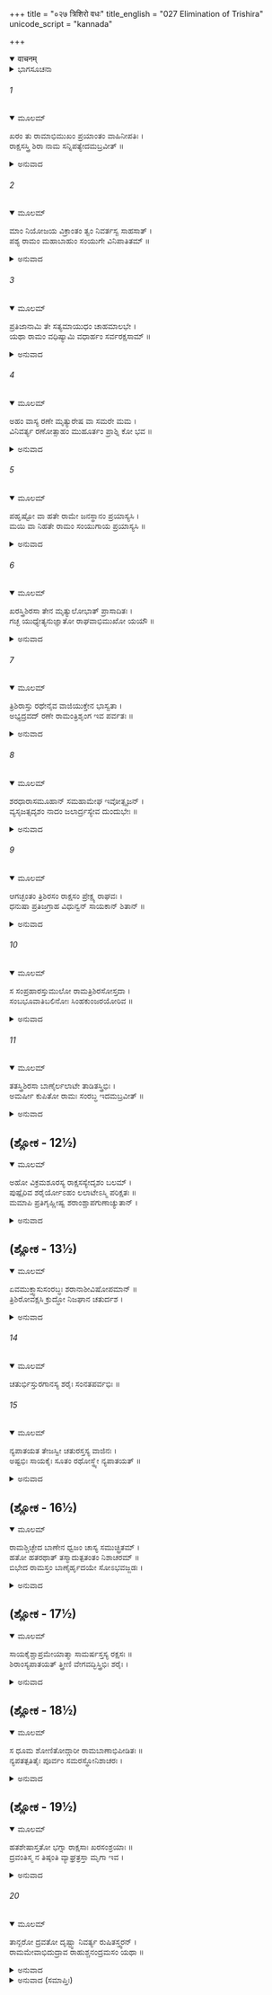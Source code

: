 +++
title = "०२७ त्रिशिरो वधः"
title_english = "027 Elimination of Trishira"
unicode_script = "kannada"

+++
<details open><summary>वाचनम्</summary>

<div class="audioEmbed"  caption="श्रीराम-हरिसीताराममूर्ति-घनपाठिभ्यां वचनम्" src="https://archive.org/download/Ramayana-recitation-Sriram-harisItArAmamUrti-Ghanapaati-v2/Kanda_3/Kanda_3_ARK-027-Thrishiro_Vadhaha.mp3"></div>
</details>



<details><summary>ಭಾಗಸೂಚನಾ</summary>

ತ್ರಿಶಿರನ ವಧೆ
</details>

###### 1


<details open><summary>ಮೂಲಮ್</summary>

ಖರಂ ತು ರಾಮಾಭಿಮುಖಂ ಪ್ರಯಾಂತಂ ವಾಹಿನೀಪತಿಃ ।  
ರಾಕ್ಷಸಸ್ತ್ರಿ ಶಿರಾ ನಾಮ ಸನ್ನಿಪತ್ಯೇದಮಬ್ರವೀತ್ ॥
</details>

<details><summary>ಅನುವಾದ</summary>

ಖರನು ಭಗವಾನ್ ಶ್ರೀರಾಮನಿಗೆ ಸಮ್ಮುಖನಾಗಿ ಹೋಗುತ್ತಿರುವುದನ್ನು ನೋಡಿ ಸೇನಾಪತಿ ರಾಕ್ಷಸ ತ್ರಿಶಿರನು ಕೂಡಲೇ ಅವನ ಬಳಿಗೆ ಹೋಗಿ ಈ ಪ್ರಕಾರ ಹೇಳಿದನು.॥1॥
</details>

###### 2


<details open><summary>ಮೂಲಮ್</summary>

ಮಾಂ ನಿಯೋಜಯ ವಿಕ್ರಾಂತಂ ತ್ವಂ ನಿವರ್ತಸ್ವ ಸಾಹಸಾತ್ ।  
ಪಶ್ಯ ರಾಮಂ ಮಹಾಬಾಹುಂ ಸಂಯುಗೇ ವಿನಿಪಾತಿತಮ್ ॥
</details>

<details><summary>ಅನುವಾದ</summary>

ರಾಕ್ಷಸರಾಜನೇ! ಪರಾಕ್ರಮೀ ವೀರನಾದ ನನ್ನನ್ನು ಈ ಯುದ್ಧದಲ್ಲಿ ತೊಡಗಿಸಿ, ನೀವು ಸ್ವತಃ ಈ ಸಾಹಸ ಪೂರ್ಣ ಕಾರ್ಯದಿಂದ ದೂರವುಳಿಯಿರಿ. ನೋಡಿ, ನಾನು ಈಗಲೇ ಮಹಾಬಾಹು ರಾಮನನ್ನು ಯುದ್ಧದಲ್ಲಿ ಕೊಂದುಬಿಡುವೆ.॥2॥
</details>

###### 3


<details open><summary>ಮೂಲಮ್</summary>

ಪ್ರತಿಜಾನಾಮಿ ತೇ ಸತ್ಯಮಾಯುಧಂ ಚಾಹಮಾಲಭೇ ।  
ಯಥಾ ರಾಮಂ ವಧಿಷ್ಯಾಮಿ ವಧಾರ್ಹಂ ಸರ್ವರಕ್ಷಸಾಮ್ ॥
</details>

<details><summary>ಅನುವಾದ</summary>

‘ಸಮಸ್ತ ರಾಕ್ಷಸರಿಗಾಗಿ ವಧೆಗೆ ಯೋಗ್ಯನಾದ ರಾಮನನ್ನು ನಾನು ಅವಶ್ಯವಾಗಿ ವಧಿಸುವೆ’ ಎಂದು ನಿಮ್ಮ ಮುಂದೆ ಆಯುಧದ ಮೇಲೆ ಆಣೆ ಮಾಡಿ, ನಿಜವಾದ ಪ್ರತಿಜ್ಞೆಯನ್ನು ಮಾಡುವೆನು.॥3॥
</details>

###### 4


<details open><summary>ಮೂಲಮ್</summary>

ಅಹಂ ವಾಸ್ಯ ರಣೇ ಮೃತ್ಯುರೇಷ ವಾ ಸಮರೇ ಮಮ ।  
ವಿನಿವರ್ತ್ಯ ರಣೋತ್ಸಾಹಂ ಮುಹೂರ್ತಂ ಪ್ರಾಶ್ನಿ ಕೋ ಭವ ॥
</details>

<details><summary>ಅನುವಾದ</summary>

ಈ ಯುದ್ಧದಲ್ಲಿ ಒಂದೋ ನನಗೆ ಮೃತ್ಯು ಬಂದೀತು ಅಥವಾ ಇದೇ ಸಮರಾಂಗಣದಲ್ಲಿ ನನ್ನಿಂದ ರಾಮನ ಮೃತ್ಯುವಾಗುವುದು. ನೀವು ಈಗ ನಿಮ್ಮ ಯುದ್ಧೋತ್ಸಾಹವನ್ನು ತಡೆದು ಮುಹೂರ್ತ ಕಾಲ ಜಯ-ಪರಾಜಯ ನಿರ್ಣಯಿಸುವ ಸಾಕ್ಷಿಯಾಗಿರಿ.॥4॥
</details>

###### 5


<details open><summary>ಮೂಲಮ್</summary>

ಪಹೃಷ್ಟೋ ವಾ ಹತೇ ರಾಮೇ ಜನಸ್ಥಾನಂ ಪ್ರಯಾಸ್ಯಸಿ ।  
ಮಯಿ ವಾ ನಿಹತೇ ರಾಮಂ ಸಂಯುಗಾಯ ಪ್ರಯಾಸ್ಯಸಿ ॥
</details>

<details><summary>ಅನುವಾದ</summary>

ನನ್ನಿಂದ ರಾಮನು ಸತ್ತುಹೋದರೆ ನೀವು ಸಂತೋಷವಾಗಿ ಜನಸ್ಥಾನಕ್ಕೆ ಮರಳಿ ಹೋಗಿರಿ, ಅಥವಾ ರಾಮನೇ ನನ್ನನ್ನು ಕೊಂದುಹಾಕಿದರೆ ನೀವು ಯುದ್ಧಕ್ಕಾಗಿ ಇವನ ಮೇಲೆ ಆಕ್ರಮಣ ಮಾಡಿರಿ.॥5॥
</details>

###### 6


<details open><summary>ಮೂಲಮ್</summary>

ಖರಸ್ತ್ರಿಶಿರಸಾ ತೇನ ಮೃತ್ಯುಲೋಭಾತ್ ಪ್ರಾಸಾದಿತಃ ।  
ಗಚ್ಛ ಯುಧ್ಯೇತ್ಯನುಜ್ಞಾತೋ ರಾಘವಾಭಿಮುಖೋ ಯಯೌ ॥
</details>

<details><summary>ಅನುವಾದ</summary>

ಭಗವಂತನ ಕೈಯಿಂದ ಮೃತ್ಯುವಿನ ಲೋಭವಿದ್ದ ಕಾರಣ ತ್ರಿಶಿರನು ಹೀಗೆ ಖರನನ್ನು ಒಪ್ಪಿಸಿದಾಗ ಅವನು ‘ಸರಿ, ಹೋಗು ಯುದ್ಧಮಾಡು’ ಎಂದು ಆಜ್ಞಾಪಿಸಿದನು. ಅಪ್ಪಣೆ ಪಡೆದು ಅವನು ರಾಮನ ಕಡೆಗೆ ಹೊರಟನು.॥6॥
</details>

###### 7


<details open><summary>ಮೂಲಮ್</summary>

ತ್ರಿಶಿರಾಸ್ತು ರಥೇನೈವ ವಾಜಿಯುಕ್ತೇನ ಭಾಸ್ವತಾ ।  
ಅಭ್ಯದ್ರವದ್ ರಣೇ ರಾಮಂತ್ರಿಶೃಂಗ ಇವ ಪರ್ವತಃ ॥
</details>

<details><summary>ಅನುವಾದ</summary>

ಕುದುರೆಗಳನ್ನು ಹೂಡಿದ ಒಂದು ತೇಜಸ್ವೀ ರಥದಲ್ಲಿ ತ್ರಿಶಿರನು ರಣಭೂಮಿಯಲ್ಲಿ ಶ್ರೀರಾಮನ ಮೇಲೆ ಆಕ್ರಮಿಸಿದನು. ಆಗ ಅವನು ಮೂರು ಶಿಖರಗಳುಳ್ಳ ಪರ್ವತದಂತೆ ಕಂಡುಬರುತ್ತಿದ್ದನು.॥7॥
</details>

###### 8


<details open><summary>ಮೂಲಮ್</summary>

ಶರಧಾರಾಸಮೂಹಾನ್ ಸಮಹಾಮೇಘ ಇವೋತ್ಸೃಜನ್ ।  
ವ್ಯಸೃಜತ್ಸದೃಶಂ ನಾದಂ ಜಲಾರ್ದ್ರಸ್ಯೇವ ದುಂದುಭೇಃ ॥
</details>

<details><summary>ಅನುವಾದ</summary>

ಬರುತ್ತಲೇ ಅವನು ಭಾರೀ ಮೋಡದಂತೆ ಬಾಣಗಳ ಮಳೆಗರೆಯಲು ಪ್ರಾರಂಭಿಸಿದನು ಮತ್ತು ಅವನು ಒದ್ದೆಯಾದ ನಗಾರಿಯಂತೆ ವಿಕಟವಾಗಿ ಗರ್ಜಿಸಿದನು.॥8॥
</details>

###### 9


<details open><summary>ಮೂಲಮ್</summary>

ಆಗಚ್ಛಂತಂ ತ್ರಿಶಿರಸಂ ರಾಕ್ಷಸಂ ಪ್ರೇಕ್ಷ್ಯ ರಾಘವಃ ।  
ಧನುಷಾ ಪ್ರತಿಜಗ್ರಾಹ ವಿಧುನ್ವನ್ ಸಾಯಕಾನ್ ಶಿತಾನ್ ॥
</details>

<details><summary>ಅನುವಾದ</summary>

ತ್ರಿಶಿರನೆಂಬ ರಾಕ್ಷಸನು ಬರುತ್ತಿರುವುದನ್ನು ನೋಡಿ ಶ್ರೀರಘುನಾಥನು ಧನುಸ್ಸಿನಿಂದ ಹರಿತವಾದ ಬಾಣಗಳನ್ನು ಬಿಡುತ್ತಾ ಅವನನ್ನು ಸ್ವಾಗತಿಸಿದನು.॥9॥
</details>

###### 10


<details open><summary>ಮೂಲಮ್</summary>

ಸ ಸಂಪ್ರಹಾರಸ್ತುಮುಲೋ ರಾಮತ್ರಿಶಿರಸೋಸ್ತದಾ ।  
ಸಂಬಭೂವಾತಿಬಲಿನೋಃ ಸಿಂಹಕುಂಜರಯೋರಿವ ॥
</details>

<details><summary>ಅನುವಾದ</summary>

ಅತ್ಯಂತ ಬಲಶಾಲಿ ಶ್ರೀರಾಮ ಮತ್ತು ತ್ರಿಶಿರನ ಆ ಸಂಗ್ರಾಮವು ಮಹಾಬಲಿ ಸಿಂಹ ಮತ್ತು ಗಜರಾಜನ ಯುದ್ಧದಂತೆ ಭಾರೀ ಭಯಂಕರವಾಗಿ ಕಂಡುಬರುತ್ತಿತ್ತು.॥10॥
</details>

###### 11


<details open><summary>ಮೂಲಮ್</summary>

ತತಸ್ತ್ರಿಶಿರಸಾ  ಬಾಣೈರ್ಲಲಾಟೇ ತಾಡಿತಸ್ತ್ರಿಭಿಃ ।  
ಅಮರ್ಷೀ ಕುಪಿತೋ ರಾಮಃ ಸಂರಬ್ಧ ಇದಮಬ್ರವೀತ್ ॥
</details>

<details><summary>ಅನುವಾದ</summary>

ಆಗ ತ್ರಿಶಿರನು ಮೂರು ಬಾಣಗಳನ್ನು ಶ್ರೀರಾಮಚಂದ್ರನ ಹಣೆಗೆ ಹೊಡೆದನು. ಶ್ರೀರಾಮನು ಅವನ ಉದ್ಧಟತನವನ್ನು ಸಹಿಸದಾದನು. ಅವನು ಕುಪಿತನಾಗಿ ರೋಷಾವೇಶಗೊಂಡು ಇಂತೆಂದನು.॥11॥
</details>

## (ಶ್ಲೋಕ - 12½)


<details open><summary>ಮೂಲಮ್</summary>

ಅಹೋ ವಿಕ್ರಮಶೂರಸ್ಯ ರಾಕ್ಷಸಸ್ಯೇದೃಶಂ ಬಲಮ್ ।  
ಪುಷ್ಪೈರಿವ ಶರೈರ್ಯೋಽಹಂ ಲಲಾಟೇಽಸ್ಮಿ ಪರಿಕ್ಷತಃ ॥  
ಮಮಾಪಿ ಪ್ರತಿಗೃಹ್ಣೀಷ್ವ ಶರಾಂಶ್ಚಾಪಗುಣಾಚ್ಯುತಾನ್ ।
</details>

<details><summary>ಅನುವಾದ</summary>

ಎಲವೋ! ಪರಾಕ್ರಮ ಪ್ರಕಟಿಸುವ ಶೂರವೀರ ರಾಕ್ಷಸನಿಗೆ ಇಂತಹ ಬಲವಿದ್ದು ನೀನು ಹೂವಿನಂತಹ ಬಾಣಗಳಿಂದ ನನ್ನ ಲಲಾಟಕ್ಕೆ ಪ್ರಹರಿಸಿದೆ. ಸರಿ, ಈಗ ಧನುಸ್ಸಿನಿಂದ ಚಿಮ್ಮುವ ನನ್ನ ಬಾಣಗಳನ್ನು ಸ್ವೀಕರಿಸು.॥12½॥
</details>

## (ಶ್ಲೋಕ - 13½)


<details open><summary>ಮೂಲಮ್</summary>

ಏವಮುಕ್ತ್ವಾಸುಸಂರಬ್ಧಃ ಶರಾನಾಶೀವಿಷೋಪಮಾನ್ ॥  
ತ್ರಿಶಿರೋವಕ್ಷಸಿ ಕ್ರುದ್ಧೋ ನಿಜಘಾನ ಚತುರ್ದಶ ।
</details>

<details><summary>ಅನುವಾದ</summary>

ಹೀಗೆ ಹೇಳಿ ರೋಷಗೊಂಡು ಶ್ರೀರಾಮನು ತ್ರಿಶಿರನ ಎದೆಗೆ ಕ್ರೋಧದಿಂದ ವಿಷಧರ ಸರ್ಪದಂತಹ ಭಯಂಕರವಾದ ಹದಿನಾಲ್ಕು ಬಾಣಗಳನ್ನು ಪ್ರಯೋಗಿಸಿದನು.॥13½॥
</details>

###### 14


<details open><summary>ಮೂಲಮ್</summary>

ಚತುರ್ಭಿಸ್ತುರಗಾನಸ್ಯ ಶರೈಃ ಸಂನತಪರ್ವಭಿಃ ॥
</details>

###### 15


<details open><summary>ಮೂಲಮ್</summary>

ನ್ಯಪಾತಯತ ತೇಜಸ್ವೀ  ಚತುರಸ್ತಸ್ಯ ವಾಜಿನಃ ।  
ಅಷ್ಟಭಿಃ ಸಾಯಕೈಃ ಸೂತಂ ರಥೋಸ್ಥ್ಯೇ ನ್ಯಪಾತಯತ್ ॥
</details>

<details><summary>ಅನುವಾದ</summary>

ಅನಂತರ ತೇಜಸ್ವೀ ರಘುನಾಥನು ಬಾಗಿದ ಗಿಣ್ಣುಗಳಿಂದ ಕೂಡಿದ್ದ ನಾಲ್ಕು ಬಾಣಗಳಿಂದ ನಾಲ್ಕು ಕುದುರೆಗಳನ್ನು ಹೊಡೆದು ಉರುಳಿಸಿದನು. ಮತ್ತೆ ಎಂಟು ಬಾಣಗಳಿಂದ ಸಾರಥಿಯನ್ನು ಕುಳಿತಲ್ಲೇ ಮಲಗಿಸಿದನು.॥14-15॥
</details>

## (ಶ್ಲೋಕ - 16½)


<details open><summary>ಮೂಲಮ್</summary>

ರಾಮಶ್ಚಿಚ್ಛೇದ ಬಾಣೇನ ಧ್ವಜಂ ಚಾಸ್ಯ ಸಮುಚ್ಛ್ರಿತಮ್ ।  
ಹತೋ ಹತರಥಾತ್ ತಸ್ಮಾದುತ್ಪತಂತಂ ನಿಶಾಚರಮ್ ॥  
ಬಿಭೇದ ರಾಮಸ್ತಂ ಬಾಣೈರ್ಹೃದಯೇ ಸೋಽಭವಜ್ಜಡಃ ।
</details>

<details><summary>ಅನುವಾದ</summary>

ಬಳಿಕ ಶ್ರೀರಾಮನು ಒಂದು ಬಾಣದಿಂದ ಧ್ವಜವನ್ನು ಕತ್ತರಿಸಿಬಿಟ್ಟನು. ಅನಂತರ ಅವನು ನಾಶವಾದ ರಥದಿಂದ ಹಾರಲು ತೊಡಗಿದಾಗ ಶ್ರೀರಾಘವೇಂದ್ರನು ಅನೇಕ ಬಾಣಗಳಿಂದ ಆ ನಿಶಾಚರನ ಎದೆಯನ್ನು ಭೇದಿಸಿದನು ಮತ್ತೆ ಅವನು ಜಡದಂತಾದನು.॥16॥
</details>

## (ಶ್ಲೋಕ - 17½)


<details open><summary>ಮೂಲಮ್</summary>

ಸಾಯಕೈಶ್ಚಾಪ್ರಮೇಯಾತ್ಮಾ ಸಾಮರ್ಷಸ್ತಸ್ಯ ರಕ್ಷಸಃ ॥  
ಶಿರಾಂಸ್ಯಪಾತಯತ್ ತ್ತ್ರೀಣಿ ವೇಗವದ್ಭಿಸ್ತ್ರಿಭಿಃ ಶರೈಃ ।
</details>

<details><summary>ಅನುವಾದ</summary>

ಅನಂತರ ಅಪ್ರಮೇಯ ಸ್ವರೂಪ ಶ್ರೀರಾಮನು ಕ್ರೋಧಗೊಂಡು ಮೂರು ವೇಗಶಾಲೀ ಹಾಗೂ ವಿನಾಶಕಾರೀ ಬಾಣಗಳಿಂದ ಆ ರಾಕ್ಷಸನ ಮೂರು ತಲೆಗಳನ್ನು ಕಡಿದು ಉರುಳಿಸಿದನು.॥17½॥
</details>

## (ಶ್ಲೋಕ - 18½)


<details open><summary>ಮೂಲಮ್</summary>

ಸ ಧೂಮ ಶೋಣಿತೋದ್ಗಾರೀ ರಾಮಬಾಣಾಭಿಪೀಡಿತಃ ॥  
ನ್ಯಪತತ್ಪತಿತೈಃ ಪೂರ್ವಂ ಸಮರಸ್ಥೋನಿಶಾಚರಃ ।
</details>

<details><summary>ಅನುವಾದ</summary>

ಸಮರಾಂಗಣದಲ್ಲಿ ನಿಂತಿರುವ ಆ ನಿಶಾಚರನು ಶ್ರೀರಾಮಚಂದ್ರನ ಬಾಣಗಳಿಂದ ಪೀಡಿತನಾಗಿ ತನ್ನ ಮುಂಡದಿಂದ ಹೊಗೆಯಾಡುತ್ತಿದ್ದ ರಕ್ತವನ್ನು ಉಗುಳುತ್ತಾ ಮೊದಲೇ ಬಿದ್ದ ಮಸ್ತಕಗಳೊಂದಿಗೆ ಧರಾಶಾಯಿಯಾದನು.॥18½॥
</details>

## (ಶ್ಲೋಕ - 19½)


<details open><summary>ಮೂಲಮ್</summary>

ಹತಶೇಷಾಸ್ತತೋ ಭಗ್ನಾ ರಾಕ್ಷಸಾಃ ಖರಸಂಶ್ರಯಾಃ ॥  
ದ್ರವಂತಿಸ್ಮ ನ ತಿಷ್ಠಂತಿ ವ್ಯಾಘ್ರತ್ರಸ್ತಾ ಮೃಗಾ ಇವ ।
</details>

<details><summary>ಅನುವಾದ</summary>

ಅನಂತರ ಖರನ ಸೇವೆಯಲ್ಲಿದ್ದ ಸಾಯದೆ ಇದ್ದ ರಾಕ್ಷಸರು ಓಡಿಹೋದರು. ಅವರು ಹುಲಿಗೆ ಹೆದರಿದ ಜಿಂಕೆಯಂತೆ ಓಡುತ್ತಾ ಹೋಗುತ್ತಿದ್ದರು.॥19½॥
</details>

###### 20


<details open><summary>ಮೂಲಮ್</summary>

ತಾನ್ಖರೋ ದ್ರವತೋ ದೃಷ್ಟ್ವಾ ನಿವರ್ತ್ಯ ರುಷಿತಸ್ತ್ವರನ್ ।  
ರಾಮಮೇವಾಭಿದುದ್ರಾವ ರಾಹುಶ್ಚನಂದ್ರಮಸಂ ಯಥಾ ॥
</details>

<details><summary>ಅನುವಾದ</summary>

ಅವರು ಓಡುತ್ತಿರುವುದನ್ನು ನೋಡಿ ರೋಷಗೊಂಡ ಖರನು ಕೂಡಲೇ ಹಿಂದಿರುಗಿಸಿನು. ರಾಹುವು ಚಂದ್ರನ ಮೇಲೆ ಆಕ್ರಮಣ ಮಾಡುವಂತೆ ಅವನು ಶ್ರೀರಾಮನ ಮೇಲೆ ಆಕ್ರಮಣ ಮಾಡಿದರು.॥20॥
</details>

<details><summary>ಅನುವಾದ (ಸಮಾಪ್ತಿಃ)</summary>

ಶ್ರೀ ವಾಲ್ಮೀಕಿವಿರಚಿತ ಆರ್ಷರಾಮಾಯಣ ಆದಿಕಾವ್ಯದ ಅರಣ್ಯಕಾಂಡದಲ್ಲಿ ಇಪ್ಪತ್ತೇಳನೆಯ ಸರ್ಗ ಸಂಪೂರ್ಣವಾಯಿತು. ॥27॥
</details>

